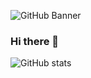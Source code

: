 ![GitHub Banner](https://wallpapercave.com/wp/wp6222547.png)

### Hi there 👋


![GitHub stats](https://github-readme-stats.vercel.app/api?username=Ricky-bruh&show_icons=true&locale=en&theme=tokyonight)

<!--
**Ricky-bruh/Ricky-bruh** is a ✨ _special_ ✨ repository because its `README.md` (this file) appears on your GitHub profile.

Here are some ideas to get you started:

- 🔭 I’m currently working on ...
- 🌱 I’m currently learning ...
- 👯 I’m looking to collaborate on ...
- 🤔 I’m looking for help with ...
- 💬 Ask me about ...
- 📫 How to reach me: ...
- 😄 Pronouns: ...
- ⚡ Fun fact: ...
-->
